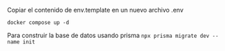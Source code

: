 

Copiar el contenido de env.template en un nuevo archivo .env



`docker compose up -d`


Para construir la base de datos usando prisma
`npx prisma migrate dev --name init`